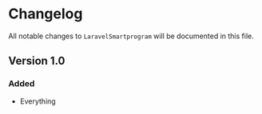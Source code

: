 # Changelog

All notable changes to `LaravelSmartprogram` will be documented in this file.

## Version 1.0

### Added
- Everything
